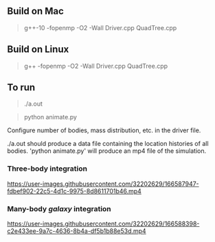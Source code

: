 ## Build on Mac

> g++-10 -fopenmp -O2 -Wall Driver.cpp QuadTree.cpp

## Build on Linux

> g++ -fopenmp -O2 -Wall Driver.cpp QuadTree.cpp

## To run

> ./a.out

> python animate.py

Configure number of bodies, mass distribution, etc. in the driver file.

./a.out should produce a data file containing the location histories of all bodies. 'python animate.py' will produce an mp4 file of the simulation.

### Three-body integration

https://user-images.githubusercontent.com/32202629/166587947-fdbef902-22c5-4d1c-9975-8d8611701b46.mp4

### Many-body *galaxy* integration

https://user-images.githubusercontent.com/32202629/166588398-c2e433ee-9a7c-4636-8b4a-df5b1b88e53d.mp4
